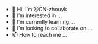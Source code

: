 - 👋 Hi, I’m @CN-zhouyk
- 👀 I’m interested in ...
- 🌱 I’m currently learning ...
- 💞️ I’m looking to collaborate on ...
- 📫 How to reach me ...

<!---
CN-zhouyk/CN-zhouyk is a ✨ special ✨ repository because its `README.md` (this file) appears on your GitHub profile.
You can click the Preview link to take a look at your changes.
--->

